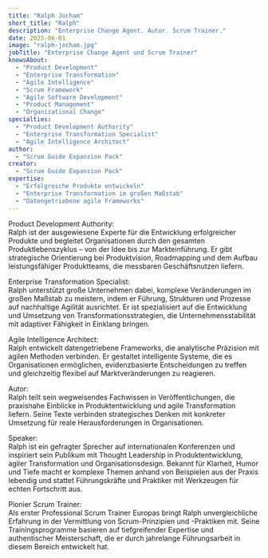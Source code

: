 ```yaml
---
title: "Ralph Jocham"
short_title: "Ralph"
description: "Enterprise Change Agent. Autor. Scrum Trainer."
date: 2025-06-01
image: "ralph-jocham.jpg"
jobTitle: "Enterprise Change Agent und Scrum Trainer"
knowsAbout:
  - "Product Development"
  - "Enterprise Transformation"
  - "Agile Intelligence"
  - "Scrum Framework"
  - "Agile Software Development"
  - "Product Management"
  - "Organizational Change"
specialties:
  - "Product Development Authority"
  - "Enterprise Transformation Specialist"
  - "Agile Intelligence Architect"
author:
  - "Scrum Guide Expansion Pack"
creator:
  - "Scrum Guide Expansion Pack"
expertise:
  - "Erfolgreiche Produkte entwickeln"
  - "Enterprise Transformation im großen Maßstab"
  - "Datengetriebene agile Frameworks"
---
```


Product Development Authority:  
Ralph ist der ausgewiesene Experte für die Entwicklung erfolgreicher Produkte und begleitet Organisationen durch den gesamten Produktlebenszyklus – von der Idee bis zur Markteinführung. Er gibt strategische Orientierung bei Produktvision, Roadmapping und dem Aufbau leistungsfähiger Produktteams, die messbaren Geschäftsnutzen liefern.

Enterprise Transformation Specialist:  
Ralph unterstützt große Unternehmen dabei, komplexe Veränderungen im großen Maßstab zu meistern, indem er Führung, Strukturen und Prozesse auf nachhaltige Agilität ausrichtet. Er ist spezialisiert auf die Entwicklung und Umsetzung von Transformationsstrategien, die Unternehmensstabilität mit adaptiver Fähigkeit in Einklang bringen.

Agile Intelligence Architect:  
Ralph entwickelt datengetriebene Frameworks, die analytische Präzision mit agilen Methoden verbinden. Er gestaltet intelligente Systeme, die es Organisationen ermöglichen, evidenzbasierte Entscheidungen zu treffen und gleichzeitig flexibel auf Marktveränderungen zu reagieren.

Autor:  
Ralph teilt sein wegweisendes Fachwissen in Veröffentlichungen, die praxisnahe Einblicke in Produktentwicklung und agile Transformation liefern. Seine Texte verbinden strategisches Denken mit konkreter Umsetzung für reale Herausforderungen in Organisationen.

Speaker:  
Ralph ist ein gefragter Sprecher auf internationalen Konferenzen und inspiriert sein Publikum mit Thought Leadership in Produktentwicklung, agiler Transformation und Organisationsdesign. Bekannt für Klarheit, Humor und Tiefe macht er komplexe Themen anhand von Beispielen aus der Praxis lebendig und stattet Führungskräfte und Praktiker mit Werkzeugen für echten Fortschritt aus.

Pionier Scrum Trainer:  
Als erster Professional Scrum Trainer Europas bringt Ralph unvergleichliche Erfahrung in der Vermittlung von Scrum-Prinzipien und -Praktiken mit. Seine Trainingsprogramme basieren auf tiefgreifender Expertise und authentischer Meisterschaft, die er durch jahrelange Führungsarbeit in diesem Bereich entwickelt hat.